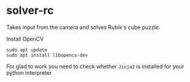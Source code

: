 # solver-rc
Takes input from the camera and solves Rubik's cube puzzle.

Install OpenCV
```
sudo apt update
sudo apt install libopencv-dev
```

For glad to work you need to check whether `Jinja2` is installed for your python interpreter